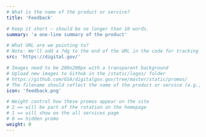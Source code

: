 ```yaml
---
# What is the name of the product or service?
title: 'Feedback'

# Keep it short — should be no longer than 10 words.
summary: 'a one-line summary of the product'

# What URL are we pointing to?
# Note: We'll add a ?dg to the end of the URL in the code for tracking purposes
src: 'https://digital.gov/'

# Images need to be 200x200px with a transparent background
# Upload new images to Github in the /static/logos/ folder
# https://github.com/GSA/digitalgov.gov/tree/master/static/promos/
# The filename should reflect the name of the product or service (e.g., challenge-gov.png)
icon: 'feedback.png'

# Weight control how these promos appear on the site
# 2 == will be part of the rotation on the homepage
# 1 == will show on the all services page
# 0 == hidden promo
weight: 0
---
```

